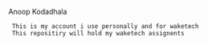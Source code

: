Anoop Kodadhala


     This is my account i use personally and for waketech
     This repositiry will hold my waketech assignents
